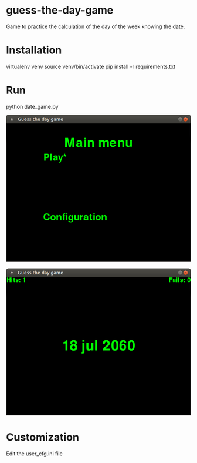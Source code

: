 # guess-the-day-game
Game to practice the calculation of the day of the week knowing the date.

# Installation
virtualenv venv
source venv/bin/activate
pip install -r requirements.txt

# Run
python date_game.py

![alt text](https://github.com/asierrayk/guess-the-day-game/blob/master/doc/main_menu.png)

![alt text](https://github.com/asierrayk/guess-the-day-game/blob/master/doc/question.png)

# Customization
Edit the user_cfg.ini file
